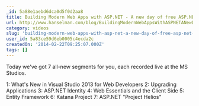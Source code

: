 ```yaml
---
_id: 5a88e1aebd6dca0d5f0d2aa8
title: Building Modern Web Apps with ASP.NET - A new day of free ASP.NET Training for 2014
url: http://www.hanselman.com/blog/BuildingModernWebAppsWithASPNETANewDayOfFreeASPNETTrainingFor2014.aspx
category: videos
slug: 'building-modern-web-apps-with-asp-net-a-new-day-of-free-asp-net-training-for-2014-2'
user_id: 5a83ce59d6eb0005c4ecda2c
createdOn: '2014-02-22T09:25:07.000Z'
tags: []
---
```


Today we've got 7 all-new segments for you, each recorded live at the MS Studios.

1: What's New in Visual Studio 2013 for Web Developers
2: Upgrading Applications
3: ASP.NET Identity
4: Web Essentials and the Client Side
5: Entity Framework
6: Katana Project
7: ASP.NET "Project Helios"
